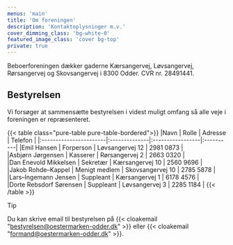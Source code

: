 ```yaml
---
menus: 'main'
title: 'Om foreningen'
description: 'Kontaktoplysninger m.v.'
cover_dimming_class: 'bg-white-0'
featured_image_class: 'cover bg-top'
private: true
---
```


Beboerforeningen dækker gaderne Kærsangervej, Løvsangervej, Rørsangervej og Skovsangervej i 8300 Odder. CVR nr. 28491441.

## Bestyrelsen

Vi forsøger at sammensætte bestyrelsen i videst muligt omfang så alle veje i foreningen er repræsenteret.

{{< table class="pure-table pure-table-bordered">}}
|Navn                    | Rolle         | Adresse          | Telefon   |
|:-----------------------|:--------------|:-----------------|:----------|
|Emil&nbsp;Hansen             | Forperson     | Løvsangervej&nbsp;12  | 2981&nbsp;0873 |
|Asbjørn&nbsp;Jørgensen       | Kasserer      | Rørsangervej&nbsp;2   | 2663&nbsp;0320 |
|Dan&nbsp;Enevold&nbsp;Mikkelsen   | Sekretær      | Kærsangervej&nbsp;10  | 2560&nbsp;9696 |
|Jakob&nbsp;Rohde&ndash;Kappel      | Menigt medlem | Skovsangervej&nbsp;10 | 2785&nbsp;5878 |
|Lars&ndash;Ingemann&nbsp;Jensen    | Suppleant     | Kærsangervej&nbsp;1   | 6178&nbsp;4576 |
|Dorte&nbsp;Rebsdorf&nbsp;Sørensen | Suppleant     | Løvsangervej&nbsp;3   | 2285&nbsp;1184 |
{{< /table >}}

> [!TIP]
> Du kan skrive email til bestyrelsen på {{< cloakemail "bestyrelsen@oestermarken-odder.dk" >}}
> eller {{< cloakemail "formand@oestermarken-odder.dk" >}}.
